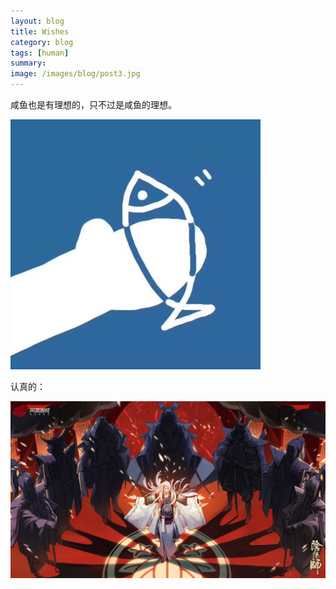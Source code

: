 ```yaml
---
layout: blog
title: Wishes
category: blog
tags: [human]  
summary: 
image: /images/blog/post3.jpg
---
```


咸鱼也是有理想的，只不过是咸鱼的理想。

![Alt text](/images/blog/fish.jpeg)

认真的：

![Alt text](/images/blog/dream.jpg)